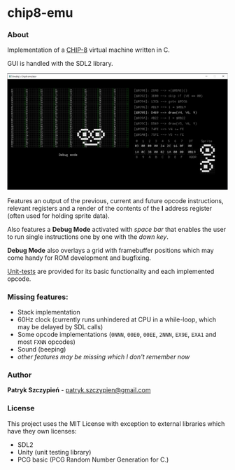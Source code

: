 # chip8-emu
### About
Implementation of a [CHIP-8](https://en.wikipedia.org/wiki/CHIP-8) virtual machine written in C.

GUI is handled with the SDL2 library.

![Screenshot](assets/screenshot.png)

Features an output of the previous, current and future opcode instructions, relevant registers and a render of the contents of 
the **I** address register (often used for holding sprite data).

Also features a **Debug Mode** activated with *space bar* that enables the user to run single instructions one by one 
with the *down key*.

**Debug Mode** also overlays a grid with framebuffer positions which may come handy for ROM development and bugfixing.

[Unit-tests](test/test_chip8.c) are provided for its basic functionality and each implemented opcode.

### Missing features:
- Stack implementation
- 60Hz clock (currently runs unhindered at CPU in a while-loop, which may be delayed by SDL calls)
- Some opcode implementations (`0NNN`, `00E0`, `00EE`, `2NNN`, `EX9E`, `EXA1` and most `FXNN` opcodes)
- Sound (beeping)
- *other features may be missing which I don't remember now*

### Author
**Patryk Szczypień** - patryk.szczypien@gmail.com

### License
This project uses the MIT License with exception to external libraries which have they own licenses:
- SDL2
- Unity (unit testing library)
- PCG basic (PCG Random Number Generation for C.)


